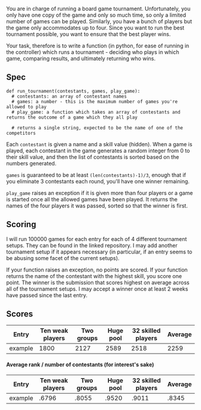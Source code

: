 You are in charge of running a board game tournament.  Unfortunately, you only have one copy of the game and only so much time, so only a limited number of games can be played.  Similarly, you have a bunch of players but the game only accommodates up to four.  Since you want to run the best tournament possible, you want to ensure that the best player wins.

Your task, therefore is to write a function (in python, for ease of running in the controller) which runs a tournament - deciding who plays in which game, comparing results, and ultimately returning who wins.

## Spec

```
def run_tournament(contestants, games, play_game):
  # contestants: an array of contestant names
  # games: a number - this is the maximum number of games you're allowed to play
  # play_game: a function which takes an array of contestants and returns the outcome of a game which they all play

  # returns a single string, expected to be the name of one of the competitors
```

Each `contestant` is given a name and a skill value (hidden).  When a game is played, each contestant in the game generates a random integer from 0 to their skill value, and then the list of contestants is sorted based on the numbers generated.

`games` is guaranteed to be at least `(len(contestants)-1)/3`, enough that if you eliminate 3 contestants each round, you'll have one winner remaining.

`play_game` raises an exception if it is given more than four players or a game is started once all the allowed games have been played.  It returns the names of the four players it was passed, sorted so that the winner is first.

## Scoring

I will run 100000 games for each entry for each of 4 different tournament setups.  They can be found in the linked repository.  I may add another tournament setup if it appears necessary (in particular, if an entry seems to be abusing some facet of the current setups).

If your function raises an exception, no points are scored.  If your function returns the name of the contestant with the highest skill, you score one point.  The winner is the submission that scores highest on average across all of the tournament setups.  I may accept a winner once at least 2 weeks have passed since the last entry.

## Scores

| Entry | Ten weak players | Two groups | Huge pool | 32 skilled players | Average |
|-------|-----|-----|-----|-----|-----|
|example| 1800| 2127| 2589| 2518| 2259|

#### Average rank / number of contestants (for interest's sake)

| Entry | Ten weak players | Two groups | Huge pool | 32 skilled players | Average |
|-------|-----|-----|-----|-----|-----|
|example|.6796|.8055|.9520|.9011|.8345|